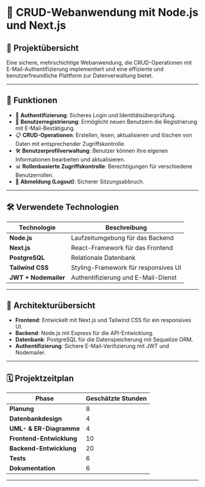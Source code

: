 # 🎯 CRUD-Webanwendung mit Node.js und Next.js

## 📖 Projektübersicht
Eine sichere, mehrschichtige Webanwendung, die CRUD-Operationen mit E-Mail-Authentifizierung implementiert und eine effiziente und benutzerfreundliche Plattform zur Datenverwaltung bietet.

---

## 🚀 Funktionen
- 🔐 **Authentifizierung**: Sicheres Login und Identitätsüberprüfung.
- 📝 **Benutzerregistrierung**: Ermöglicht neuen Benutzern die Registrierung mit E-Mail-Bestätigung.
- 📋 **CRUD-Operationen**: Erstellen, lesen, aktualisieren und löschen von Daten mit entsprechender Zugriffskontrolle.
- 🛠️ **Benutzerprofilverwaltung**: Benutzer können ihre eigenen Informationen bearbeiten und aktualisieren.
- 📊 **Rollenbasierte Zugriffskontrolle**: Berechtigungen für verschiedene Benutzerrollen.
- 🚪 **Abmeldung (Logout)**: Sicherer Sitzungsabbruch.

---

## 🛠️ Verwendete Technologien
| **Technologie**       | **Beschreibung**                    |
|-----------------------|--------------------------------------|
| **Node.js**           | Laufzeitumgebung für das Backend    |
| **Next.js**           | React-Framework für das Frontend    |
| **PostgreSQL**        | Relationale Datenbank               |
| **Tailwind CSS**      | Styling-Framework für responsives UI |
| **JWT + Nodemailer**  | Authentifizierung und E-Mail-Dienst |

---

## 📐 Architekturübersicht
- **Frontend**: Entwickelt mit Next.js und Tailwind CSS für ein responsives UI.
- **Backend**: Node.js mit Express für die API-Entwicklung.
- **Datenbank**: PostgreSQL für die Datenspeicherung mit Sequelize ORM.
- **Authentifizierung**: Sichere E-Mail-Verifizierung mit JWT und Nodemailer.

---

## 🗓️ Projektzeitplan
| **Phase**               | **Geschätzte Stunden** |
|-------------------------|------------------------|
| **Planung**             | 8                     |
| **Datenbankdesign**     | 4                     |
| **UML- & ER-Diagramme** | 4                     |
| **Frontend-Entwicklung**| 10                    |
| **Backend-Entwicklung** | 20                    |
| **Tests**               | 6                     |
| **Dokumentation**       | 6                     |

---

